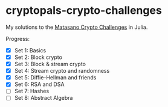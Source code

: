 # cryptopals-crypto-challenges

My solutions to the [Matasano Crypto Challenges](https://cryptopals.com) in Julia.

Progress:

- [X] Set 1: Basics
- [X] Set 2: Block crypto
- [X] Set 3: Block & stream crypto
- [X] Set 4: Stream crypto and randomness
- [X] Set 5: Diffie-Hellman and friends
- [X] Set 6: RSA and DSA
- [ ] Set 7: Hashes
- [ ] Set 8: Abstract Algebra
